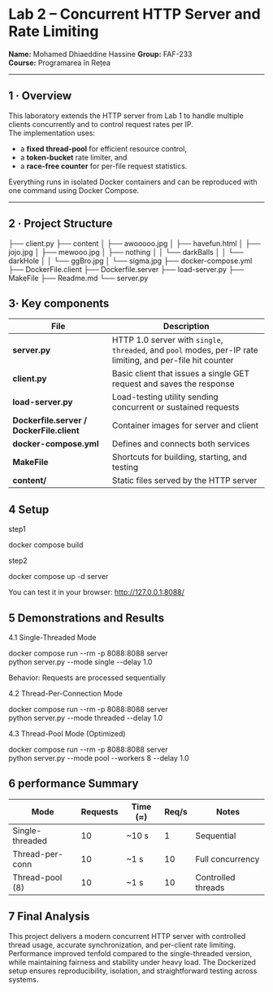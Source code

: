 # Lab 2 – Concurrent HTTP Server and Rate Limiting

**Name:** Mohamed Dhiaeddine Hassine 
**Group:** FAF-233  
**Course:** Programarea în Rețea  


---

## 1 · Overview

This laboratory extends the HTTP server from Lab 1 to handle multiple clients concurrently and to control request rates per IP.  
The implementation uses:

- a **fixed thread-pool** for efficient resource control,  
- a **token-bucket** rate limiter, and  
- a **race-free counter** for per-file request statistics.  

Everything runs in isolated Docker containers and can be reproduced with one command using Docker Compose.

---

## 2 · Project Structure
├── client.py
├── content
│   ├── awooooo.jpg
│   ├── havefun.html
│   ├── jojo.jpg
│   ├── mewooo.jpg
│   ├── nothing
│   │   └── darkBalls
│   │       └── darkHole
│   │           └── ggBro.jpg
│   └── sigma.jpg
├── docker-compose.yml
├── DockerFile.client
├── Dockerfile.server
├── load-server.py
├── MakeFile
├── Readme.md
└── server.py

## 3· Key components

| File                                      | Description                                                                                                 |
| ----------------------------------------- | ----------------------------------------------------------------------------------------------------------- |
| **server.py**                             | HTTP 1.0 server with `single`, `threaded`, and `pool` modes, per-IP rate limiting, and per-file hit counter |
| **client.py**                             | Basic client that issues a single GET request and saves the response                                        |
| **load-server.py**                        | Load-testing utility sending concurrent or sustained requests                                               |
| **Dockerfile.server / DockerFile.client** | Container images for server and client                                                                      |
| **docker-compose.yml**                    | Defines and connects both services                                                                          |
| **MakeFile**                              | Shortcuts for building, starting, and testing                                                               |
| **content/**                              | Static files served by the HTTP server                                                                      |

## 4  Setup

step1

docker compose build


step2

docker compose up -d server


You can test it in your browser:   http://127.0.0.1:8088/



## 5 Demonstrations and Results

4.1 Single-Threaded Mode


docker compose run --rm -p 8088:8088 server \
  python server.py --mode single --delay 1.0


Behavior:  Requests are processed sequentially


4.2 Thread-Per-Connection Mode

docker compose run --rm -p 8088:8088 server \
  python server.py --mode threaded --delay 1.0


4.3 Thread-Pool Mode (Optimized)

docker compose run --rm -p 8088:8088 server \
  python server.py --mode pool --workers 8 --delay 1.0



## 6 performance Summary

| Mode            | Requests | Time (≈) | Req/s | Notes              |
| --------------- | -------- | -------- | ----- | ------------------ |
| Single-threaded | 10       | ~10 s    | 1     | Sequential         |
| Thread-per-conn | 10       | ~1 s     | 10    | Full concurrency   |
| Thread-pool (8) | 10       | ~1 s     | 10    | Controlled threads |


## 7 Final Analysis

This project delivers a modern concurrent HTTP server with controlled thread usage, accurate synchronization, and per-client rate limiting.
Performance improved tenfold compared to the single-threaded version, while maintaining fairness and stability under heavy load.
The Dockerized setup ensures reproducibility, isolation, and straightforward testing across systems.

